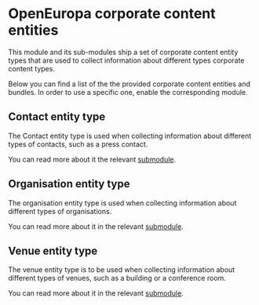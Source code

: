 # OpenEuropa corporate content entities

This module and its sub-modules ship a set of corporate content entity types that are used to collect information
about different types corporate content types.

Below you can find a list of the the provided corporate content entities and bundles. In order to use a specific one, enable the corresponding module.

## Contact entity type

The Contact entity type is used when collecting information about different types of contacts, 
such as a press contact. 

You can read more about it the relevant [submodule](modules/oe_content_entity_contact/README.md).


## Organisation entity type

The organisation entity type is used when collecting information about different types of organisations.

You can read more about it in the relevant [submodule](modules/oe_content_entity_organisation/README.md).


## Venue entity type

The venue entity type is to be used when collecting information about different types of venues, 
such as a building or a conference room. 

You can read more about it in the relevant [submodule](modules/oe_content_entity_venue/README.md).
